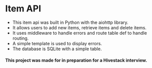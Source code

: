 # Item API

- This item api was built in Python with the aiohttp library.
- It allows users to add new items, retrieve items and delete items.
- It uses middleware to handle errors and route table def to handle routing.
- A simple template is used to display errors.
- The database is SQLite with a simple table.

#### This project was made for in preparation for a Hivestack interview.
